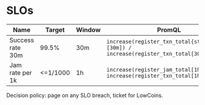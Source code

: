 # SLOs

| Name | Target | Window | PromQL |
|------|--------|--------|--------|
| Success rate 30m | 99.5% | 30m | `increase(register_txn_total{status="OK"}[30m]) / increase(register_txn_total[30m])` |
| Jam rate per 1k | <=1/1000 | 1h | `increase(register_jam_total[1h]) / increase(register_txn_total[1h])` |

Decision policy: page on any SLO breach, ticket for LowCoins.
